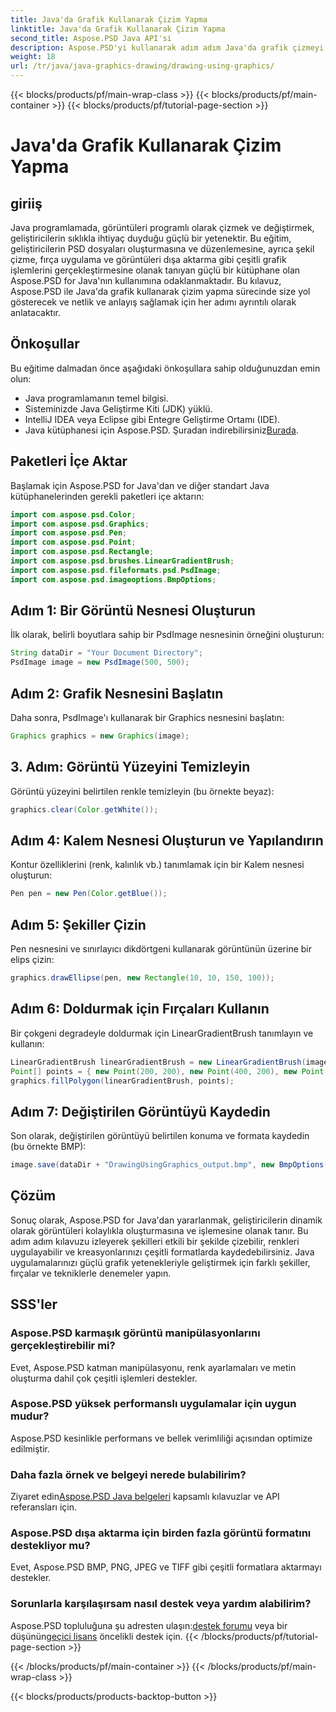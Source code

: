 ```yaml
---
title: Java'da Grafik Kullanarak Çizim Yapma
linktitle: Java'da Grafik Kullanarak Çizim Yapma
second_title: Aspose.PSD Java API'si
description: Aspose.PSD'yi kullanarak adım adım Java'da grafik çizmeyi öğrenin. Zahmetsizce şekiller oluşturun, renkleri uygulayın ve görüntüleri dışa aktarın.
weight: 18
url: /tr/java/java-graphics-drawing/drawing-using-graphics/
---
```


{{< blocks/products/pf/main-wrap-class >}}
{{< blocks/products/pf/main-container >}}
{{< blocks/products/pf/tutorial-page-section >}}

# Java'da Grafik Kullanarak Çizim Yapma

## giriiş
Java programlamada, görüntüleri programlı olarak çizmek ve değiştirmek, geliştiricilerin sıklıkla ihtiyaç duyduğu güçlü bir yetenektir. Bu eğitim, geliştiricilerin PSD dosyaları oluşturmasına ve düzenlemesine, ayrıca şekil çizme, fırça uygulama ve görüntüleri dışa aktarma gibi çeşitli grafik işlemlerini gerçekleştirmesine olanak tanıyan güçlü bir kütüphane olan Aspose.PSD for Java'nın kullanımına odaklanmaktadır. Bu kılavuz, Aspose.PSD ile Java'da grafik kullanarak çizim yapma sürecinde size yol gösterecek ve netlik ve anlayış sağlamak için her adımı ayrıntılı olarak anlatacaktır.
## Önkoşullar
Bu eğitime dalmadan önce aşağıdaki önkoşullara sahip olduğunuzdan emin olun:
- Java programlamanın temel bilgisi.
- Sisteminizde Java Geliştirme Kiti (JDK) yüklü.
- IntelliJ IDEA veya Eclipse gibi Entegre Geliştirme Ortamı (IDE).
-  Java kütüphanesi için Aspose.PSD. Şuradan indirebilirsiniz[Burada](https://releases.aspose.com/psd/java/).
## Paketleri İçe Aktar
Başlamak için Aspose.PSD for Java'dan ve diğer standart Java kütüphanelerinden gerekli paketleri içe aktarın:
```java
import com.aspose.psd.Color;
import com.aspose.psd.Graphics;
import com.aspose.psd.Pen;
import com.aspose.psd.Point;
import com.aspose.psd.Rectangle;
import com.aspose.psd.brushes.LinearGradientBrush;
import com.aspose.psd.fileformats.psd.PsdImage;
import com.aspose.psd.imageoptions.BmpOptions;
```
## Adım 1: Bir Görüntü Nesnesi Oluşturun
İlk olarak, belirli boyutlara sahip bir PsdImage nesnesinin örneğini oluşturun:
```java
String dataDir = "Your Document Directory";
PsdImage image = new PsdImage(500, 500);
```
## Adım 2: Grafik Nesnesini Başlatın
Daha sonra, PsdImage'ı kullanarak bir Graphics nesnesini başlatın:
```java
Graphics graphics = new Graphics(image);
```
## 3. Adım: Görüntü Yüzeyini Temizleyin
Görüntü yüzeyini belirtilen renkle temizleyin (bu örnekte beyaz):
```java
graphics.clear(Color.getWhite());
```
## Adım 4: Kalem Nesnesi Oluşturun ve Yapılandırın
Kontur özelliklerini (renk, kalınlık vb.) tanımlamak için bir Kalem nesnesi oluşturun:
```java
Pen pen = new Pen(Color.getBlue());
```
## Adım 5: Şekiller Çizin
Pen nesnesini ve sınırlayıcı dikdörtgeni kullanarak görüntünün üzerine bir elips çizin:
```java
graphics.drawEllipse(pen, new Rectangle(10, 10, 150, 100));
```
## Adım 6: Doldurmak için Fırçaları Kullanın
Bir çokgeni degradeyle doldurmak için LinearGradientBrush tanımlayın ve kullanın:
```java
LinearGradientBrush linearGradientBrush = new LinearGradientBrush(image.getBounds(), Color.getRed(), Color.getWhite(), 45f);
Point[] points = { new Point(200, 200), new Point(400, 200), new Point(250, 350) };
graphics.fillPolygon(linearGradientBrush, points);
```
## Adım 7: Değiştirilen Görüntüyü Kaydedin
Son olarak, değiştirilen görüntüyü belirtilen konuma ve formata kaydedin (bu örnekte BMP):
```java
image.save(dataDir + "DrawingUsingGraphics_output.bmp", new BmpOptions());
```

## Çözüm
Sonuç olarak, Aspose.PSD for Java'dan yararlanmak, geliştiricilerin dinamik olarak görüntüleri kolaylıkla oluşturmasına ve işlemesine olanak tanır. Bu adım adım kılavuzu izleyerek şekilleri etkili bir şekilde çizebilir, renkleri uygulayabilir ve kreasyonlarınızı çeşitli formatlarda kaydedebilirsiniz. Java uygulamalarınızı güçlü grafik yetenekleriyle geliştirmek için farklı şekiller, fırçalar ve tekniklerle denemeler yapın.
## SSS'ler
### Aspose.PSD karmaşık görüntü manipülasyonlarını gerçekleştirebilir mi?
Evet, Aspose.PSD katman manipülasyonu, renk ayarlamaları ve metin oluşturma dahil çok çeşitli işlemleri destekler.
### Aspose.PSD yüksek performanslı uygulamalar için uygun mudur?
Aspose.PSD kesinlikle performans ve bellek verimliliği açısından optimize edilmiştir.
### Daha fazla örnek ve belgeyi nerede bulabilirim?
 Ziyaret edin[Aspose.PSD Java belgeleri](https://reference.aspose.com/psd/java/) kapsamlı kılavuzlar ve API referansları için.
### Aspose.PSD dışa aktarma için birden fazla görüntü formatını destekliyor mu?
Evet, Aspose.PSD BMP, PNG, JPEG ve TIFF gibi çeşitli formatlara aktarmayı destekler.
### Sorunlarla karşılaşırsam nasıl destek veya yardım alabilirim?
Aspose.PSD topluluğuna şu adresten ulaşın:[destek forumu](https://forum.aspose.com/c/psd/34) veya bir düşünün[geçici lisans](https://purchase.aspose.com/temporary-license/) öncelikli destek için.
{{< /blocks/products/pf/tutorial-page-section >}}

{{< /blocks/products/pf/main-container >}}
{{< /blocks/products/pf/main-wrap-class >}}

{{< blocks/products/products-backtop-button >}}
